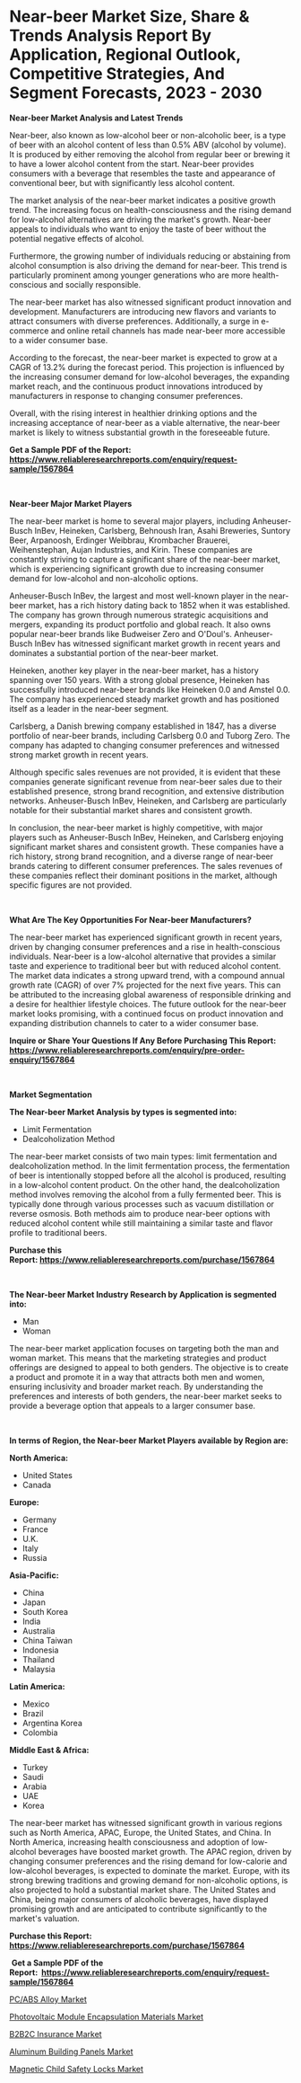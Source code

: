 <p><h1>Near-beer Market Size, Share & Trends Analysis Report By Application, Regional Outlook, Competitive Strategies, And Segment Forecasts, 2023 - 2030</h1></p><p><strong>Near-beer Market Analysis and Latest Trends</strong></p>
<p><p>Near-beer, also known as low-alcohol beer or non-alcoholic beer, is a type of beer with an alcohol content of less than 0.5% ABV (alcohol by volume). It is produced by either removing the alcohol from regular beer or brewing it to have a lower alcohol content from the start. Near-beer provides consumers with a beverage that resembles the taste and appearance of conventional beer, but with significantly less alcohol content.</p><p>The market analysis of the near-beer market indicates a positive growth trend. The increasing focus on health-consciousness and the rising demand for low-alcohol alternatives are driving the market's growth. Near-beer appeals to individuals who want to enjoy the taste of beer without the potential negative effects of alcohol.</p><p>Furthermore, the growing number of individuals reducing or abstaining from alcohol consumption is also driving the demand for near-beer. This trend is particularly prominent among younger generations who are more health-conscious and socially responsible.</p><p>The near-beer market has also witnessed significant product innovation and development. Manufacturers are introducing new flavors and variants to attract consumers with diverse preferences. Additionally, a surge in e-commerce and online retail channels has made near-beer more accessible to a wider consumer base.</p><p>According to the forecast, the near-beer market is expected to grow at a CAGR of 13.2% during the forecast period. This projection is influenced by the increasing consumer demand for low-alcohol beverages, the expanding market reach, and the continuous product innovations introduced by manufacturers in response to changing consumer preferences.</p><p>Overall, with the rising interest in healthier drinking options and the increasing acceptance of near-beer as a viable alternative, the near-beer market is likely to witness substantial growth in the foreseeable future.</p></p>
<p><strong>Get a Sample PDF of the Report:&nbsp; <a href="https://www.reliableresearchreports.com/enquiry/request-sample/1567864">https://www.reliableresearchreports.com/enquiry/request-sample/1567864</a></strong></p>
<p>&nbsp;</p>
<p><strong>Near-beer Major Market Players</strong></p>
<p><p>The near-beer market is home to several major players, including Anheuser-Busch InBev, Heineken, Carlsberg, Behnoush Iran, Asahi Breweries, Suntory Beer, Arpanoosh, Erdinger Weibbrau, Krombacher Brauerei, Weihenstephan, Aujan Industries, and Kirin. These companies are constantly striving to capture a significant share of the near-beer market, which is experiencing significant growth due to increasing consumer demand for low-alcohol and non-alcoholic options.</p><p>Anheuser-Busch InBev, the largest and most well-known player in the near-beer market, has a rich history dating back to 1852 when it was established. The company has grown through numerous strategic acquisitions and mergers, expanding its product portfolio and global reach. It also owns popular near-beer brands like Budweiser Zero and O'Doul's. Anheuser-Busch InBev has witnessed significant market growth in recent years and dominates a substantial portion of the near-beer market.</p><p>Heineken, another key player in the near-beer market, has a history spanning over 150 years. With a strong global presence, Heineken has successfully introduced near-beer brands like Heineken 0.0 and Amstel 0.0. The company has experienced steady market growth and has positioned itself as a leader in the near-beer segment.</p><p>Carlsberg, a Danish brewing company established in 1847, has a diverse portfolio of near-beer brands, including Carlsberg 0.0 and Tuborg Zero. The company has adapted to changing consumer preferences and witnessed strong market growth in recent years.</p><p>Although specific sales revenues are not provided, it is evident that these companies generate significant revenue from near-beer sales due to their established presence, strong brand recognition, and extensive distribution networks. Anheuser-Busch InBev, Heineken, and Carlsberg are particularly notable for their substantial market shares and consistent growth.</p><p>In conclusion, the near-beer market is highly competitive, with major players such as Anheuser-Busch InBev, Heineken, and Carlsberg enjoying significant market shares and consistent growth. These companies have a rich history, strong brand recognition, and a diverse range of near-beer brands catering to different consumer preferences. The sales revenues of these companies reflect their dominant positions in the market, although specific figures are not provided.</p></p>
<p>&nbsp;</p>
<p><strong>What Are The Key Opportunities For Near-beer Manufacturers?</strong></p>
<p><p>The near-beer market has experienced significant growth in recent years, driven by changing consumer preferences and a rise in health-conscious individuals. Near-beer is a low-alcohol alternative that provides a similar taste and experience to traditional beer but with reduced alcohol content. The market data indicates a strong upward trend, with a compound annual growth rate (CAGR) of over 7% projected for the next five years. This can be attributed to the increasing global awareness of responsible drinking and a desire for healthier lifestyle choices. The future outlook for the near-beer market looks promising, with a continued focus on product innovation and expanding distribution channels to cater to a wider consumer base.</p></p>
<p><strong>Inquire or Share Your Questions If Any Before Purchasing This Report: <a href="https://www.reliableresearchreports.com/enquiry/pre-order-enquiry/1567864">https://www.reliableresearchreports.com/enquiry/pre-order-enquiry/1567864</a></strong></p>
<p>&nbsp;</p>
<p><strong>Market Segmentation</strong></p>
<p><strong>The Near-beer Market Analysis by types is segmented into:</strong></p>
<p><ul><li>Limit Fermentation</li><li>Dealcoholization Method</li></ul></p>
<p><p>The near-beer market consists of two main types: limit fermentation and dealcoholization method. In the limit fermentation process, the fermentation of beer is intentionally stopped before all the alcohol is produced, resulting in a low-alcohol content product. On the other hand, the dealcoholization method involves removing the alcohol from a fully fermented beer. This is typically done through various processes such as vacuum distillation or reverse osmosis. Both methods aim to produce near-beer options with reduced alcohol content while still maintaining a similar taste and flavor profile to traditional beers.</p></p>
<p><strong>Purchase this Report:&nbsp;<a href="https://www.reliableresearchreports.com/purchase/1567864">https://www.reliableresearchreports.com/purchase/1567864</a></strong></p>
<p>&nbsp;</p>
<p><strong>The Near-beer Market Industry Research by Application is segmented into:</strong></p>
<p><ul><li>Man</li><li>Woman</li></ul></p>
<p><p>The near-beer market application focuses on targeting both the man and woman market. This means that the marketing strategies and product offerings are designed to appeal to both genders. The objective is to create a product and promote it in a way that attracts both men and women, ensuring inclusivity and broader market reach. By understanding the preferences and interests of both genders, the near-beer market seeks to provide a beverage option that appeals to a larger consumer base.</p></p>
<p>&nbsp;</p>
<p><strong>In terms of Region, the Near-beer Market Players available by Region are:</strong></p>
<p>
    <p> <strong> North America: </strong>
        <ul>
            <li>United States</li>
            <li>Canada</li>
        </ul>
        </p> 
    <p> <strong> Europe: </strong>
        <ul>
            <li>Germany</li>
            <li>France</li>
            <li>U.K.</li>
            <li>Italy</li>
            <li>Russia</li>
        </ul>
        </p> 
    <p> <strong> Asia-Pacific: </strong>
        <ul>
            <li>China</li>
            <li>Japan</li>
            <li>South Korea</li>
            <li>India</li>
            <li>Australia</li>
            <li>China Taiwan</li>
            <li>Indonesia</li>
            <li>Thailand</li>
            <li>Malaysia</li>
        </ul>
        </p> 
    <p> <strong> Latin America: </strong>
        <ul>
            <li>Mexico</li>
            <li>Brazil</li>
            <li>Argentina Korea</li>
            <li>Colombia</li>
        </ul>
        </p> 
    <p> <strong> Middle East & Africa: </strong>
        <ul>
            <li>Turkey</li>
            <li>Saudi</li>
            <li>Arabia</li>
            <li>UAE</li>
            <li>Korea</li>
        </ul>
    </p>
    </p>
<p><p>The near-beer market has witnessed significant growth in various regions such as North America, APAC, Europe, the United States, and China. In North America, increasing health consciousness and adoption of low-alcohol beverages have boosted market growth. The APAC region, driven by changing consumer preferences and the rising demand for low-calorie and low-alcohol beverages, is expected to dominate the market. Europe, with its strong brewing traditions and growing demand for non-alcoholic options, is also projected to hold a substantial market share. The United States and China, being major consumers of alcoholic beverages, have displayed promising growth and are anticipated to contribute significantly to the market's valuation.</p></p>
<p><strong>Purchase this Report: <a href="https://www.reliableresearchreports.com/purchase/1567864">https://www.reliableresearchreports.com/purchase/1567864</a></strong></p>
<p>&nbsp;<strong>Get a Sample PDF of the Report:&nbsp;&nbsp;<a href="https://www.reliableresearchreports.com/enquiry/request-sample/1567864">https://www.reliableresearchreports.com/enquiry/request-sample/1567864</a></strong></p>
<p><strong></strong></p>
<p><p><a href="https://www.linkedin.com/pulse/pcabs-alloy-market-share-amp-new-trends-analysis-report-koffe/">PC/ABS Alloy Market</a></p><p><a href="https://www.linkedin.com/pulse/photovoltaic-module-encapsulation-materials-market-4hgke/">Photovoltaic Module Encapsulation Materials Market</a></p><p><a href="https://medium.com/@mariablack1944/decoding-b2b2c-insurance-market-metrics-market-share-trends-and-growth-patterns-ec673efe2e65">B2B2C Insurance Market</a></p><p><a href="https://medium.com/@shivay151299/aluminum-building-panels-market-size-growth-forecast-2023-2030-170ee3f1f552">Aluminum Building Panels Market</a></p><p><a href="https://www.linkedin.com/pulse/magnetic-child-safety-locks-market-research-report-unlocks-jrbue/">Magnetic Child Safety Locks Market</a></p></p>